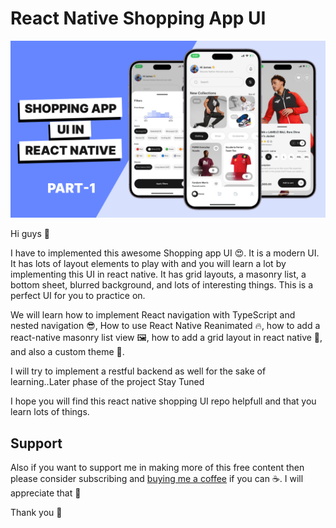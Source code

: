# React Native Shopping App UI

![React Native Shopping App UI Thumbnail](assets/thumbnail.png)


Hi guys 👋

I have to implemented this awesome Shopping app UI 😍. It is a modern UI. It has lots of layout elements to play with and you will learn a lot by implementing this UI in react native. It has grid layouts, a masonry list, a bottom sheet, blurred background, and lots of interesting things. This is a perfect UI for you to practice on.


We will learn how to implement React navigation with TypeScript and nested navigation 😎, How to use React Native Reanimated 🔥, how to add a react-native masonry list view 🖼️, how to add a grid layout in react native 🚀, and also a custom theme 🎨.

I will try to implement a restful backend as well for the sake of learning..Later phase of the project Stay Tuned

I hope you will find this react native shopping UI repo helpfull and that you learn lots of things.

    
## Support

Also if you want to support me in making more of this free content then please consider subscribing and [buying me a coffee](https://buymeacoffee.com/hrishirane) if you can ☕. I will appreciate that 👐

Thank you 👐
